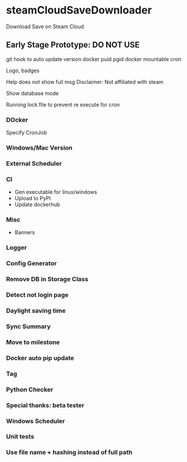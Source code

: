 # steamCloudSaveDownloader
Download Save on Steam Cloud

## Early Stage Prototype: DO NOT USE


git hook to auto update version
docker puid pgid
docker mountable cron

Logo, badges

Help does not show full msg
Disclaimer: Not affiliated with steam

Show database mode

Running lock file to prevent re execute for cron

### DOcker
Specify CronJob

### Windows/Mac Version

### External Scheduler

### CI
- Gen executable for linux/windows
- Upload to PyPI
- Update dockerhub

### Misc
- Banners

### Logger

### Config Generator

### Remove DB in Storage Class

### Detect not login page

### Daylight saving time

### Sync Summary

### Move to milestone

### Docker auto pip update

### Tag

### Python Checker

### Special thanks: beta tester

### Windows Scheduler

### Unit tests

### Use file name + hashing instead of full path
